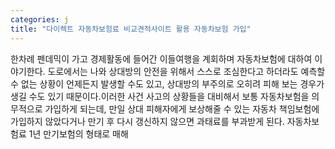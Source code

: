 ```yaml
---
categories: j
title: "다이렉트 자동차보험료 비교견적사이트 활용 자동차보험 가입"
---
```

한차례 펜데믹이 가고 경제활동에 들어간 이들여행을 계회하며 자동차보험에 대하여 이야기한다. 도로에서는 나와 상대방의 안전을 위해서 스스로 조심한다고 하더라도 예측할 수 없는 상황이 언제든지 발생할 수도 있고, 상대방의 부주의로 오히려 피해 보는 경우가 생길 수도 있기 때문이다.​이러한 사건 사고의 상황들을 대비해서 보통 자동차보험을 의무적으로 가입하게 되는데, 만일 상대 피해자에게 보상해줄 수 있는 자동차 책임보험에 가입하지 않았다거나 만기 후 다시 갱신하지 않으면 과태료를 부과받게 된다. 자동차보험료 1년 만기보험의 형태로 매해
